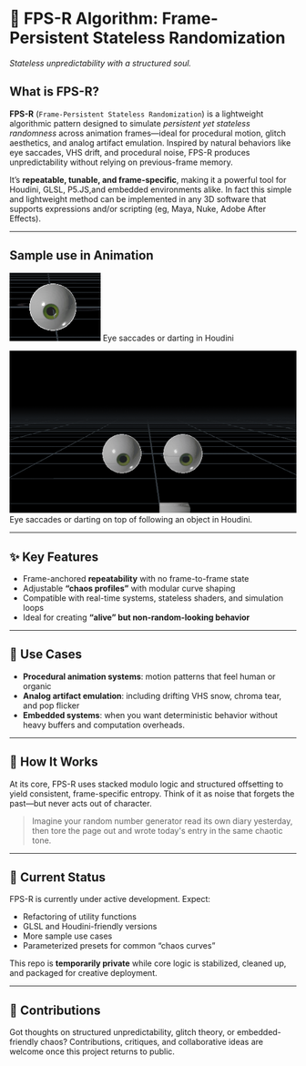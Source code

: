 # 🎲 FPS-R Algorithm: Frame-Persistent Stateless Randomization

_Stateless unpredictability with a structured soul._

## What is FPS-R?

**FPS-R** (`Frame-Persistent Stateless Randomization`) is a lightweight algorithmic pattern designed to simulate *persistent yet stateless randomness* across animation frames—ideal for procedural motion, glitch aesthetics, and analog artifact emulation. Inspired by natural behaviors like eye saccades, VHS drift, and procedural noise, FPS-R produces unpredictability without relying on previous-frame memory.

It’s **repeatable, tunable, and frame-specific**, making it a powerful tool for Houdini, GLSL, P5.JS,and embedded environments alike. In fact this simple and lightweight method can be implemented in any 3D software that supports expressions and/or scripting (eg, Maya, Nuke, Adobe After Effects).

---
## Sample use in Animation

![FPS-R Algorithm Diagram](resources/readme/images/h_fpsr_01_v002_02.gif) Eye saccades or darting in Houdini

![FPS-R Algorithm Diagram](resources/readme/images/h_fpsr_01_v002.gif) 
Eye saccades or darting on top of following an object in Houdini. 

---

## ✨ Key Features

- Frame-anchored **repeatability** with no frame-to-frame state  
- Adjustable **“chaos profiles”** with modular curve shaping  
- Compatible with real-time systems, stateless shaders, and simulation loops  
- Ideal for creating **“alive” but non-random-looking behavior**

---

## 🧪 Use Cases

- **Procedural animation systems**: motion patterns that feel human or organic  
- **Analog artifact emulation**: including drifting VHS snow, chroma tear, and pop flicker  
- **Embedded systems**: when you want deterministic behavior without heavy buffers and computation overheads.

---

## 🔩 How It Works

At its core, FPS-R uses stacked modulo logic and structured offsetting to yield consistent, frame-specific entropy. Think of it as noise that forgets the past—but never acts out of character.

> Imagine your random number generator read its own diary yesterday, then tore the page out and wrote today's entry in the same chaotic tone.

---

## 🚧 Current Status

FPS-R is currently under active development. Expect:
- Refactoring of utility functions  
- GLSL and Houdini-friendly versions  
- More sample use cases  
- Parameterized presets for common “chaos curves”

This repo is **temporarily private** while core logic is stabilized, cleaned up, and packaged for creative deployment.

---

## 🤝 Contributions

Got thoughts on structured unpredictability, glitch theory, or embedded-friendly chaos? Contributions, critiques, and collaborative ideas are welcome once this project returns to public.
